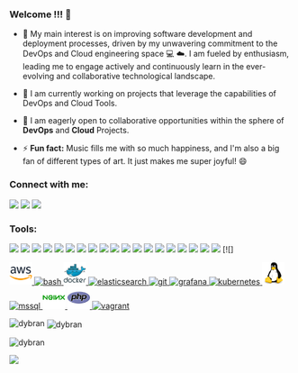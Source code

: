 ### Welcome !!! 👋


- 🔭 My main interest is on improving software development and deployment processes, driven by my unwavering commitment to the DevOps and Cloud engineering space 💻 ☁️. I am fueled by enthusiasm, leading me to engage actively and continuously learn in the ever-evolving and collaborative technological landscape.

- 🌱 I am currently working on  projects that leverage the capabilities of DevOps and Cloud Tools.
  
- 👯 I am eagerly open to collaborative opportunities within the sphere of __DevOps__ and __Cloud__ Projects.
- ⚡ __Fun fact:__ Music fills me with so much happiness, and I'm also a big fan of different types of art. It just makes me super joyful! 😄


 <h3 align="left">Connect with me:</h3>
<p align="left">
</p>

[![](https://img.shields.io/badge/twitter-%230077B5.svg?style=for-the-badge&logo=twitter)](https://www.twitter.com/Narbydxelos)
[![](https://img.shields.io/badge/linkedin-%230077B5.svg?style=for-the-badge&logo=linkedin)](https://www.linkedin.com/in/solomon-onwuasoanya-55b41180/)
[![](https://img.shields.io/badge/medium-%230077B5.svg?style=for-the-badge&logo=medium)](https://medium.com/@onwuasoanyasc_22360)

<h3 align="left">Tools:</h3>

 [![](https://img.shields.io/badge/Jenkins-%230077B5.svg?style=for-the-badge&logo=Jenkins)]() [![](https://img.shields.io/badge/Git-%230077B5.svg?style=for-the-badge&logo=Git)]() [![](https://img.shields.io/badge/Ansible-%230077B5.svg?style=for-the-badge&logo=Ansible)]() [![](https://img.shields.io/badge/Terraform-%230077B5.svg?style=for-the-badge&logo=Terraform)]() [![](https://img.shields.io/badge/Kubernetes-%230077B5.svg?style=for-the-badge&logo=Kubernetes)]() [![](https://img.shields.io/badge/Helm-%230077B5.svg?style=for-the-badge&logo=Helm)]() [![](https://img.shields.io/badge/Linux-%230077B5.svg?style=for-the-badge&logo=Linux)]() [![](https://img.shields.io/badge/Gitlab-%230077B5.svg?style=for-the-badge&logo=Gitlab)]() [![](https://img.shields.io/badge/Pulumi-%230077B5.svg?style=for-the-badge&logo=Pulumi)]() [![](https://img.shields.io/badge/Vagrant-%230077B5.svg?style=for-the-badge&logo=Vagrant)]() [![](https://img.shields.io/badge/Nginx-%230077B5.svg?style=for-the-badge&logo=Nginx)]() [![](https://img.shields.io/badge/AWS-%230077B5.svg?style=for-the-badge&logo=AWS)]() [![](https://img.shields.io/badge/Azure-%230077B5.svg?style=for-the-badge&logo=Azure)]() [![](https://img.shields.io/badge/Vault-%230077B5.svg?style=for-the-badge&logo=Vault)]() [![](https://img.shields.io/badge/Grafana-%230077B5.svg?style=for-the-badge&logo=Grafana)]() [![](https://img.shields.io/badge/Prometheus-%230077B5.svg?style=for-the-badge&logo=Prometheus)]() [![](https://img.shields.io/badge/Elasticsearch-%230077B5.svg?style=for-the-badge&logo=Elasticsearch)]()
 [![](https://img.shields.io/badge/Github-Actions-%230077B5.svg?style=for-the-badge&logo=Github-Actions)]() [![](https://img.shields.io/badge/Git-%230077B5.svg?style=for-the-badge&logo=Git)]() [![]

<p align="left"> <a href="https://aws.amazon.com" target="_blank" rel="noreferrer"> <img src="https://raw.githubusercontent.com/devicons/devicon/master/icons/amazonwebservices/amazonwebservices-original-wordmark.svg" alt="aws" width="40" height="40"/> </a> <a href="https://www.gnu.org/software/bash/" target="_blank" rel="noreferrer"> <img src="https://www.vectorlogo.zone/logos/gnu_bash/gnu_bash-icon.svg" alt="bash" width="40" height="40"/> </a> <a href="https://www.docker.com/" target="_blank" rel="noreferrer"> <img src="https://raw.githubusercontent.com/devicons/devicon/master/icons/docker/docker-original-wordmark.svg" alt="docker" width="40" height="40"/> </a> <a href="https://www.elastic.co" target="_blank" rel="noreferrer"> <img src="https://www.vectorlogo.zone/logos/elastic/elastic-icon.svg" alt="elasticsearch" width="40" height="40"/> </a> <a href="https://git-scm.com/" target="_blank" rel="noreferrer"> <img src="https://www.vectorlogo.zone/logos/git-scm/git-scm-icon.svg" alt="git" width="40" height="40"/> </a> <a href="https://grafana.com" target="_blank" rel="noreferrer"> <img src="https://www.vectorlogo.zone/logos/grafana/grafana-icon.svg" alt="grafana" width="40" height="40"/> </a> <a href="https://kubernetes.io" target="_blank" rel="noreferrer"> <img src="https://www.vectorlogo.zone/logos/kubernetes/kubernetes-icon.svg" alt="kubernetes" width="40" height="40"/> </a> <a href="https://www.linux.org/" target="_blank" rel="noreferrer"> <img src="https://raw.githubusercontent.com/devicons/devicon/master/icons/linux/linux-original.svg" alt="linux" width="40" height="40"/> </a> <a href="https://www.microsoft.com/en-us/sql-server" target="_blank" rel="noreferrer"> <img src="https://www.svgrepo.com/show/303229/microsoft-sql-server-logo.svg" alt="mssql" width="40" height="40"/> </a> <a href="https://www.nginx.com" target="_blank" rel="noreferrer"> <img src="https://raw.githubusercontent.com/devicons/devicon/master/icons/nginx/nginx-original.svg" alt="nginx" width="40" height="40"/> </a> <a href="https://www.php.net" target="_blank" rel="noreferrer"> <img src="https://raw.githubusercontent.com/devicons/devicon/master/icons/php/php-original.svg" alt="php" width="40" height="40"/> </a> <a href="https://www.vagrantup.com/" target="_blank" rel="noreferrer"> <img src="https://www.vectorlogo.zone/logos/vagrantup/vagrantup-icon.svg" alt="vagrant" width="40" height="40"/> </a> </p>

<p><img align="left" src="https://github-readme-stats.vercel.app/api/top-langs?username=dybran&show_icons=true&locale=en&layout=compact" alt="dybran" /></p>

<p>&nbsp;<img align="center" src="https://github-readme-stats.vercel.app/api?username=dybran&show_icons=true&locale=en" alt="dybran" /></p>

<p><img align="center" src="https://github-readme-streak-stats.herokuapp.com/?user=dybran&" alt="dybran" /></p>


![](https://github.com/dybran/Containerizing-Microservices-Project/blob/main/images/ved.jpg)





<!--
**dybran/dybran** is a ✨ _special_ ✨ repository because its `README.md` (this file) appears on your GitHub profile.

Here are some ideas to get you started:

- 🔭 I’m currently working on DevOps :computer: :cloud: 
- 🌱 I’m currently learning DevOps Tools
- 👯 I’m looking to collaborate on Devops and Cloud Computing
- 📫 How to reach me: https://twitter.com/Narbydxelos
- 😄 Pronouns: 
- ⚡ Fun fact: i love listening to music...alot :smile:
-->
